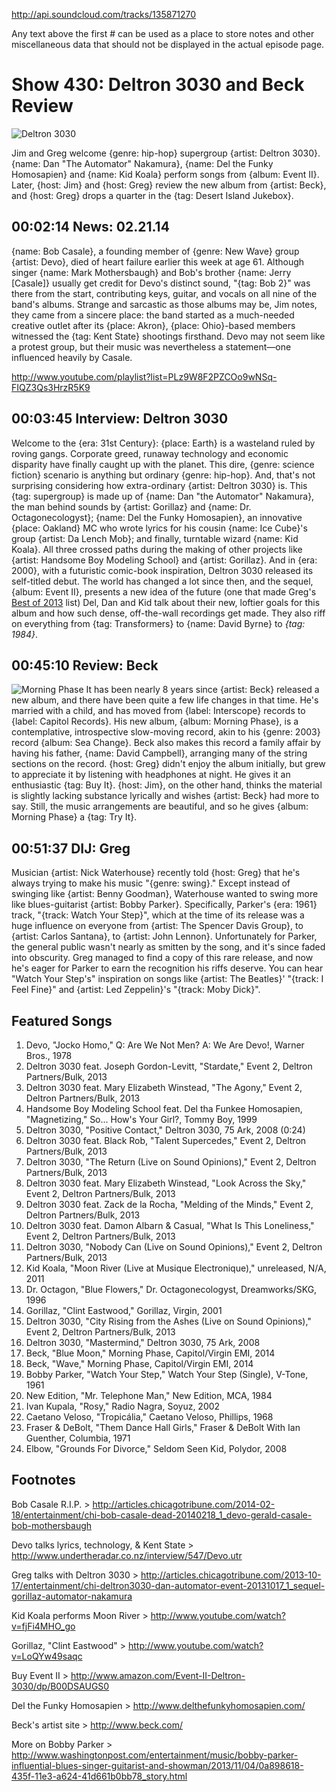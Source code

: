 

http://api.soundcloud.com/tracks/135871270

Any text above the first # can be used as a place to store notes and other miscellaneous data that should not be displayed in the actual episode page.

# Show 430: Deltron 3030 and Beck Review

![Deltron 3030](http://static.soundopinions.org/images/2014/deltron_web.jpg)

Jim and Greg welcome {genre: hip-hop} supergroup {artist: Deltron 3030}. {name: Dan "The Automator" Nakamura}, {name: Del the Funky Homosapien} and {name: Kid Koala} perform songs from {album: Event II}.  Later, {host: Jim} and {host: Greg} review the new album from {artist: Beck}, and {host: Greg} drops a quarter in the {tag: Desert Island Jukebox}.
 
## 00:02:14 News: 02.21.14
{name: Bob Casale}, a founding member of {genre: New Wave} group {artist: Devo}, died of heart failure earlier this week at age 61. Although singer {name: Mark Mothersbaugh} and Bob's brother {name: Jerry [Casale]} usually get credit for Devo's distinct sound, "{tag: Bob 2}" was there from the start, contributing keys, guitar, and vocals on all nine of the band's albums. Strange and sarcastic as those albums may be, Jim notes, they came from a sincere place: the band started as a much-needed creative outlet after its {place: Akron}, {place: Ohio}-based members witnessed the {tag: Kent State} shootings firsthand. Devo may not seem like a protest group, but their music was nevertheless a statement—one influenced heavily by Casale.

http://www.youtube.com/playlist?list=PLz9W8F2PZCOo9wNSq-FIQZ3Qs3HrzR5K9

## 00:03:45 Interview: Deltron 3030
Welcome to the {era: 31st Century}: {place: Earth} is a wasteland ruled by roving gangs. Corporate greed, runaway technology and economic disparity have finally caught up with the planet. This dire, {genre: science fiction} scenario is anything but ordinary {genre: hip-hop}. And, that's not surprising considering how extra-ordinary {artist: Deltron 3030} is. This {tag: supergroup} is made up of {name: Dan "the Automator" Nakamura}, the man behind sounds by {artist: Gorillaz} and {name: Dr. Octagonecologyst}; {name: Del the Funky Homosapien}, an innovative {place: Oakland} MC who wrote lyrics for his cousin {name: Ice Cube}'s group {artist: Da Lench Mob}; and finally, turntable wizard {name: Kid Koala}. All three crossed paths during the making of other projects like {artist: Handsome Boy Modeling School} and {artist: Gorillaz}. And in {era: 2000}, with a futuristic comic-book inspiration, Deltron 3030 released its self-titled debut.
The world has changed a lot since then, and the sequel, {album: Event II}, presents a new idea of the future (one that made Greg's [Best of 2013](http://www.soundopinions.org/show/419) list) Del, Dan and Kid talk about their new, loftier goals for this album and how such dense, off-the-wall recordings get made. They also riff on everything from {tag: Transformers} to {name: David Byrne} to *{tag: 1984}*. 


## 00:45:10 Review: Beck 
![Morning Phase](http://is5.mzstatic.com/image/thumb/Music4/v4/7a/54/04/7a540421-1e42-6832-fbcd-c4c2480e43ac/source/600x600bb.jpg "312095/797897966")
It has been nearly 8 years since {artist: Beck} released a new album, and there have been quite a few life changes in that time. He's married with a child, and has moved from {label: Interscope} records to {label: Capitol Records}. His new album, {album: Morning Phase}, is a contemplative, introspective slow-moving record, akin to his {genre: 2003} record {album: Sea Change}. Beck also makes this record a family affair by having his father, {name: David Campbell}, arranging many of the string sections on the record. {host: Greg} didn't enjoy the album initially, but grew to appreciate it by listening with headphones at night.   He gives it an enthusiastic {tag: Buy It}. {host: Jim}, on the other hand, thinks the material is slightly lacking substance lyrically and wishes {artist: Beck} had more to say. Still, the music arrangements are beautiful, and so he gives {album: Morning Phase} a {tag: Try It}.

## 00:51:37 DIJ: Greg
Musician {artist: Nick Waterhouse} recently told {host: Greg} that he's always trying to make his music "{genre: swing}." Except instead of swinging like {artist: Benny Goodman}, Waterhouse wanted to swing more like blues-guitarist {artist: Bobby Parker}. Specifically, Parker's {era: 1961} track, "{track: Watch Your Step}", which at the time of its release was a huge influence on everyone from {artist: The Spencer Davis Group}, to {artist: Carlos Santana}, to {artist: John Lennon}. Unfortunately for Parker, the general public wasn't nearly as smitten by the song, and it's since faded into obscurity. Greg managed to find a copy of this rare release, and now he's eager for Parker to earn the recognition his riffs deserve. You can hear "Watch Your Step's" inspiration on songs like {artist: The Beatles}' "{track: I Feel Fine}" and {artist: Led Zeppelin}'s "{track: Moby Dick}".

## Featured Songs
1. Devo, "Jocko Homo," Q: Are We Not Men? A: We Are Devo!, Warner Bros., 1978
1. Deltron 3030 feat. Joseph Gordon-Levitt, "Stardate," Event 2, Deltron Partners/Bulk, 2013
1. Deltron 3030 feat. Mary Elizabeth Winstead, "The Agony," Event 2, Deltron Partners/Bulk, 2013
1. Handsome Boy Modeling School feat. Del tha Funkee Homosapien, "Magnetizing," So... How's Your Girl?, Tommy Boy, 1999
1. Deltron 3030, "Positive Contact," Deltron 3030, 75 Ark, 2008 (0:24)
1. Deltron 3030 feat. Black Rob, "Talent Supercedes," Event 2, Deltron Partners/Bulk, 2013 
1. Deltron 3030, "The Return (Live on Sound Opinions)," Event 2, Deltron Partners/Bulk, 2013
1. Deltron 3030 feat. Mary Elizabeth Winstead, "Look Across the Sky," Event 2, Deltron Partners/Bulk, 2013
1. Deltron 3030 feat. Zack de la Rocha, "Melding of the Minds," Event 2, Deltron Partners/Bulk, 2013
1. Deltron 3030 feat. Damon Albarn & Casual, "What Is This Loneliness," Event 2, Deltron Partners/Bulk, 2013
1. Deltron 3030, "Nobody Can (Live on Sound Opinions)," Event 2, Deltron Partners/Bulk, 2013
1. Kid Koala, "Moon River (Live at Musique Electronique)," unreleased, N/A, 2011
1. Dr. Octagon, "Blue Flowers," Dr. Octagonecologyst, Dreamworks/SKG, 1996
1. Gorillaz, "Clint Eastwood," Gorillaz, Virgin, 2001
1. Deltron 3030, "City Rising from the Ashes (Live on Sound Opinions)," Event 2, Deltron Partners/Bulk, 2013
1. Deltron 3030, "Mastermind," Deltron 3030, 75 Ark, 2008
1. Beck, "Blue Moon," Morning Phase, Capitol/Virgin EMI, 2014
1. Beck, "Wave," Morning Phase, Capitol/Virgin EMI, 2014
1. Bobby Parker, "Watch Your Step," Watch Your Step (Single), V-Tone, 1961
1. New Edition, "Mr. Telephone Man," New Edition, MCA, 1984
1. Ivan Kupala, "Rosy," Radio Nagra, Soyuz, 2002 
1. Caetano Veloso, "Tropicália," Caetano Veloso, Phillips, 1968
1. Fraser & DeBolt, "Them Dance Hall Girls," Fraser & DeBolt With Ian Guenther, Columbia, 1971
1. Elbow, "Grounds For Divorce," Seldom Seen Kid, Polydor, 2008


## Footnotes

Bob Casale R.I.P. > http://articles.chicagotribune.com/2014-02-18/entertainment/chi-bob-casale-dead-20140218_1_devo-gerald-casale-bob-mothersbaugh

Devo talks lyrics, technology, & Kent State > http://www.undertheradar.co.nz/interview/547/Devo.utr

Greg talks with Deltron 3030 > http://articles.chicagotribune.com/2013-10-17/entertainment/chi-deltron3030-dan-automator-event-20131017_1_sequel-gorillaz-automator-nakamura

Kid Koala performs Moon River > http://www.youtube.com/watch?v=fjFi4MHO_go

Gorillaz, "Clint Eastwood" > http://www.youtube.com/watch?v=LoQYw49saqc

Buy Event II > http://www.amazon.com/Event-II-Deltron-3030/dp/B00DSAUGS0

Del the Funky Homosapien > http://www.delthefunkyhomosapien.com/

Beck's artist site > http://www.beck.com/

More on Bobby Parker > http://www.washingtonpost.com/entertainment/music/bobby-parker-influential-blues-singer-guitarist-and-showman/2013/11/04/0a898618-435f-11e3-a624-41d661b0bb78_story.html